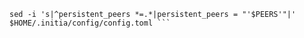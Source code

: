 ```PEERS="aee7083ab11910ba3f1b8126d1b3728f13f54943@initia-testnet-peer.itrocket.net:11656,d13020367f6e3a1c69979b1ffe21aeffe386c6dc@94.131.11.106:26656,53eebd12c81059727c4a711084b6037451bdafb6@49.12.151.215:26656,60a02209caf4e59206efa0b95cfdbe6b3d4cf186@141.95.85.179:26656,079804a269c5ec8570a4ca8e4103cc4d1060036c@213.199.63.24:39656,7b3c2bd99e7f6bcca8c6c073f919a267b52bb867@54.189.184.82:26656,7df1cf03b8ea262d6dcca47092bd4b5bb5b92689@167.86.99.146:15656,e838948adde1779e16f70ebd7f1b46b38710bb22@207.188.6.109:26691,db04d4ffd9efe74ec844d8de94bd1cc1721c2f67@45.67.228.52:26656,9cf4fb2da8ad23a770284df513b428eb79b42a92@207.244.240.27:26656,214af31867faa1dfa1320b97da7ee1019054b488@188.214.129.222:26656,ea02c6a9ca6a58b7b7a85295d54556ea785f0f8b@89.116.29.140:53456,95f51a0f6142f266dd49b2729ceb23d60d4c5892@164.90.158.245:26656,cce50f542aa842cb814306cc4676fff1f88865c3@162.55.3.199:26656,58365247ff80e7e5b840d2aa0bf06e4a8d9fc531@31.220.73.225:26656,fd53d70bbee23775d2d9142894e4229321eca214@109.199.98.178:16656,50f443da4a8381b68f10ff5ef368affcbc02b32e@49.13.56.233:26656,f7b49eeb291020ccfde60626a7d64653162da6da@104.237.2.204:15656,54742be13e24c65bb5a5770db40b2a44a8992a4a@144.91.125.32:26656,1db61033a646718ff0656b3fa337398b2b45d216@173.231.40.186:25756,1a7841205f50e500112f61be5afa4cb96831885a@185.255.131.175:26656"
sed -i 's|^persistent_peers *=.*|persistent_peers = "'$PEERS'"|' $HOME/.initia/config/config.toml ```

